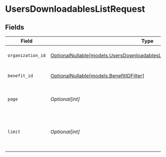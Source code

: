 # UsersDownloadablesListRequest


## Fields

| Field                                                                                                                                              | Type                                                                                                                                               | Required                                                                                                                                           | Description                                                                                                                                        |
| -------------------------------------------------------------------------------------------------------------------------------------------------- | -------------------------------------------------------------------------------------------------------------------------------------------------- | -------------------------------------------------------------------------------------------------------------------------------------------------- | -------------------------------------------------------------------------------------------------------------------------------------------------- |
| `organization_id`                                                                                                                                  | [OptionalNullable[models.UsersDownloadablesListQueryParamOrganizationIDFilter]](../models/usersdownloadableslistqueryparamorganizationidfilter.md) | :heavy_minus_sign:                                                                                                                                 | Filter by organization ID.                                                                                                                         |
| `benefit_id`                                                                                                                                       | [OptionalNullable[models.BenefitIDFilter]](../models/benefitidfilter.md)                                                                           | :heavy_minus_sign:                                                                                                                                 | Filter by given benefit ID.                                                                                                                        |
| `page`                                                                                                                                             | *Optional[int]*                                                                                                                                    | :heavy_minus_sign:                                                                                                                                 | Page number, defaults to 1.                                                                                                                        |
| `limit`                                                                                                                                            | *Optional[int]*                                                                                                                                    | :heavy_minus_sign:                                                                                                                                 | Size of a page, defaults to 10. Maximum is 100.                                                                                                    |